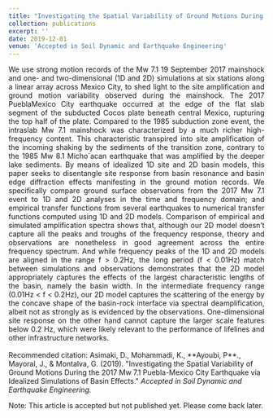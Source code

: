 ```yaml
---
title: "Investigating the Spatial Variability of Ground Motions During the 2017 Mw 7.1 Puebla-Mexico City Earthquake via Idealized Simulations of Basin Effects"
collection: publications
excerpt: ''
date: 2019-12-01
venue: 'Accepted in Soil Dynamic and Earthquake Engineering'
---
```

<div style="text-align: justify"> We use strong motion records of the Mw 7.1 19 September 2017 mainshock
and one- and two-dimensional (1D and 2D) simulations at six stations along
a linear array across Mexico City, to shed light to the site amplification and
ground motion variability observed during the mainshock. The 2017 PueblaMexico City earthquake occurred at the edge of the flat slab segment of the
subducted Cocos plate beneath central Mexico, rupturing the top half of the
plate. Compared to the 1985 subduction zone event, the intraslab Mw 7.1
mainshock was characterized by a much richer high-frequency content. This
characteristic transpired into site amplification of the incoming shaking by
the sediments of the transition zone, contrary to the 1985 Mw 8.1 Micho´acan
earthquake that was amplified by the deeper lake sediments. By means of
idealized 1D site and 2D basin models, this paper seeks to disentangle site
response from basin resonance and basin edge diffraction effects manifesting
in the ground motion records. We specifically compare ground surface observations from the 2017 Mw 7.1 event to 1D and 2D analyses in the time and frequency domain; and empirical transfer functions from several earthquakes
to numerical transfer functions computed using 1D and 2D models. Comparison of empirical and simulated amplification spectra shows that, although
our 2D model doesn’t capture all the peaks and troughs of the frequency
response, theory and observations are nonetheless in good agreement across
the entire frequency spectrum. And while frequency peaks of the 1D and 2D
models are aligned in the range f > 0.2Hz, the long period (f < 0.01Hz)
match between simulations and observations demonstrates that the 2D model
appropriately captures the effects of the largest characteristic lengths of the
basin, namely the basin width. In the intermediate frequency range (0.01Hz
< f < 0.2Hz), our 2D model captures the scattering of the energy by the
concave shape of the basin-rock interface via spectral deamplification, albeit
not as strongly as is evidenced by the observations. One-dimensional site
response on the other hand cannot capture the larger scale features below
0.2 Hz, which were likely relevant to the performance of lifelines and other
infrastructure networks.</div>
<br/>
Recommended citation: Asimaki, D., Mohammadi, K., **Ayoubi, P**., Mayoral, J., & Montalva, G. (2019). &quot;Investigating the Spatial Variability of Ground Motions During the 2017 Mw 7.1 Puebla-Mexico City Earthquake via Idealized Simulations of Basin Effects.&quot; <i>Accepted in Soil Dynamic and Earthquake Engineering.</i>
<br/>

Note: This article is accepted but not published yet. Please come back later. 

